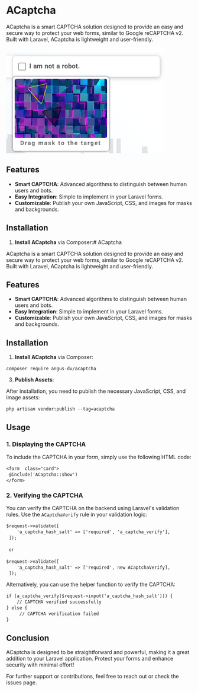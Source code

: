 # ACaptcha

ACaptcha is a smart CAPTCHA solution designed to provide an easy and secure way to protect your web forms, similar to Google reCAPTCHA v2. Built with Laravel, ACaptcha is lightweight and user-friendly.

![show](./docs/img.png)

## Features

-   **Smart CAPTCHA**: Advanced algorithms to distinguish between human users and bots.
-   **Easy Integration**: Simple to implement in your Laravel forms.
-   **Customizable**: Publish your own JavaScript, CSS, and images for masks and backgrounds.

## Installation

1.  **Install ACaptcha** via Composer:# ACaptcha

ACaptcha is a smart CAPTCHA solution designed to provide an easy and secure way to protect your web forms, similar to Google reCAPTCHA v2. Built with Laravel, ACaptcha is lightweight and user-friendly.

## Features

-   **Smart CAPTCHA**: Advanced algorithms to distinguish between human users and bots.
-   **Easy Integration**: Simple to implement in your Laravel forms.
-   **Customizable**: Publish your own JavaScript, CSS, and images for masks and backgrounds.

## Installation

1.  **Install ACaptcha** via Composer:
```
composer require angus-dv/acaptcha
```

3. **Publish Assets**:

After installation, you need to publish the necessary JavaScript, CSS, and image assets:

    php artisan vendor:publish --tag=acaptcha

## Usage

### 1. Displaying the CAPTCHA

To include the CAPTCHA in your form, simply use the following HTML code:

    <form  class="card"> 
     @include('ACaptcha::show')
    </form>

### 2. Verifying the CAPTCHA

You can verify the CAPTCHA on the backend using Laravel's validation rules. Use the `ACaptchaVerify` rule in your validation logic:
```
$request->validate([ 
	'a_captcha_hash_salt' => ['required', 'a_captcha_verify'],
 ]);
 
 or
 
$request->validate([ 
	'a_captcha_hash_salt' => ['required', new ACaptchaVerify],
 ]);
```
Alternatively, you can use the helper function to verify the CAPTCHA:
```
if (a_captcha_verify($request->input('a_captcha_hash_salt'))) { 
	// CAPTCHA verified successfully 
} else { 
	 // CAPTCHA verification failed 
}
```



## Conclusion

ACaptcha is designed to be straightforward and powerful, making it a great addition to your Laravel application. Protect your forms and enhance security with minimal effort!

For further support or contributions, feel free to reach out or check the issues page.
